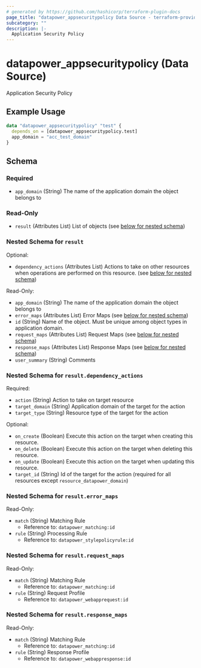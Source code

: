 ```yaml
---
# generated by https://github.com/hashicorp/terraform-plugin-docs
page_title: "datapower_appsecuritypolicy Data Source - terraform-provider-datapower"
subcategory: ""
description: |-
  Application Security Policy
---
```


# datapower_appsecuritypolicy (Data Source)

Application Security Policy

## Example Usage

```terraform
data "datapower_appsecuritypolicy" "test" {
  depends_on = [datapower_appsecuritypolicy.test]
  app_domain = "acc_test_domain"
}
```

<!-- schema generated by tfplugindocs -->
## Schema

### Required

- `app_domain` (String) The name of the application domain the object belongs to

### Read-Only

- `result` (Attributes List) List of objects (see [below for nested schema](#nestedatt--result))

<a id="nestedatt--result"></a>
### Nested Schema for `result`

Optional:

- `dependency_actions` (Attributes List) Actions to take on other resources when operations are performed on this resource. (see [below for nested schema](#nestedatt--result--dependency_actions))

Read-Only:

- `app_domain` (String) The name of the application domain the object belongs to
- `error_maps` (Attributes List) Error Maps (see [below for nested schema](#nestedatt--result--error_maps))
- `id` (String) Name of the object. Must be unique among object types in application domain.
- `request_maps` (Attributes List) Request Maps (see [below for nested schema](#nestedatt--result--request_maps))
- `response_maps` (Attributes List) Response Maps (see [below for nested schema](#nestedatt--result--response_maps))
- `user_summary` (String) Comments

<a id="nestedatt--result--dependency_actions"></a>
### Nested Schema for `result.dependency_actions`

Required:

- `action` (String) Action to take on target resource
- `target_domain` (String) Application domain of the target for the action
- `target_type` (String) Resource type of the target for the action

Optional:

- `on_create` (Boolean) Execute this action on the target when creating this resource.
- `on_delete` (Boolean) Execute this action on the target when deleting this resource.
- `on_update` (Boolean) Execute this action on the target when updating this resource.
- `target_id` (String) Id of the target for the action (required for all resources except `resource_datapower_domain`)


<a id="nestedatt--result--error_maps"></a>
### Nested Schema for `result.error_maps`

Read-Only:

- `match` (String) Matching Rule
  - Reference to: `datapower_matching:id`
- `rule` (String) Processing Rule
  - Reference to: `datapower_stylepolicyrule:id`


<a id="nestedatt--result--request_maps"></a>
### Nested Schema for `result.request_maps`

Read-Only:

- `match` (String) Matching Rule
  - Reference to: `datapower_matching:id`
- `rule` (String) Request Profile
  - Reference to: `datapower_webapprequest:id`


<a id="nestedatt--result--response_maps"></a>
### Nested Schema for `result.response_maps`

Read-Only:

- `match` (String) Matching Rule
  - Reference to: `datapower_matching:id`
- `rule` (String) Response Profile
  - Reference to: `datapower_webappresponse:id`
